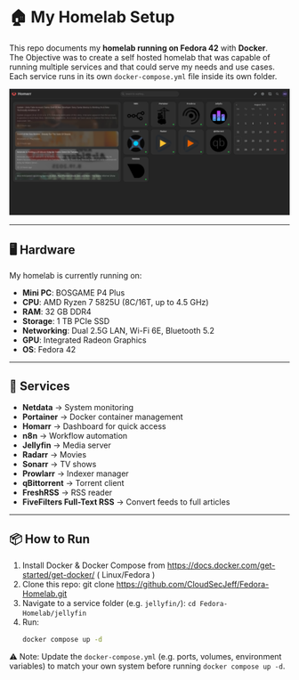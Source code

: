 # 🏠 My Homelab Setup

This repo documents my **homelab running on Fedora 42** with **Docker**.  
The Objective was to create a self hosted homelab that was capable of running multiple services and that could serve my needs and use cases.
Each service runs in its own `docker-compose.yml` file inside its own folder.

![Homarr Dashboard](./Screenshots/homarr_dashboard.png)


---

## 🖥️ Hardware

My homelab is currently running on:

- **Mini PC**: BOSGAME P4 Plus
- **CPU**: AMD Ryzen 7 5825U (8C/16T, up to 4.5 GHz)
- **RAM**: 32 GB DDR4
- **Storage**: 1 TB PCIe SSD
- **Networking**: Dual 2.5G LAN, Wi-Fi 6E, Bluetooth 5.2
- **GPU**: Integrated Radeon Graphics
- **OS**: Fedora 42

---

## 🚀 Services

- **Netdata** → System monitoring
- **Portainer** → Docker container management
- **Homarr** → Dashboard for quick access
- **n8n** → Workflow automation
- **Jellyfin** → Media server
- **Radarr** → Movies
- **Sonarr** → TV shows
- **Prowlarr** → Indexer manager
- **qBittorrent** → Torrent client
- **FreshRSS** → RSS reader
- **FiveFilters Full-Text RSS** → Convert feeds to full articles

---

## 📦 How to Run
1. Install Docker & Docker Compose from https://docs.docker.com/get-started/get-docker/ ( Linux/Fedora )
2. Clone this repo:
   git clone https://github.com/CloudSecJeff/Fedora-Homelab.git
3. Navigate to a service folder (e.g. `jellyfin/`):
   `cd Fedora-Homelab/jellyfin`
4. Run:
   ```bash
   docker compose up -d
⚠️ Note: Update the `docker-compose.yml` (e.g. ports, volumes, environment variables) to match your own system before running `docker compose up -d`.
